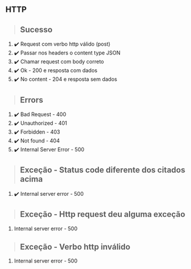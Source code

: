 ## HTTP

> ## Sucesso
1. ✔️ Request com verbo http válido (post)
2. ✔️ Passar nos headers o content type JSON
3. ✔️ Chamar request com body correto
4. ✔️ Ok - 200 e resposta com dados
5. ✔️ No content - 204 e resposta sem dados

> ## Errors
1. ✔️ Bad Request - 400
2. ✔️ Unauthorized - 401
3. ✔️ Forbidden - 403
4. ✔️ Not found - 404
5. ✔️ Internal Server Error - 500

> ## Exceção - Status code diferente dos citados acima
1. ✔️ Internal server error - 500

> ## Exceção - Http request deu alguma exceção
1. Internal server error - 500

> ## Exceção - Verbo http inválido
1. Internal server error - 500